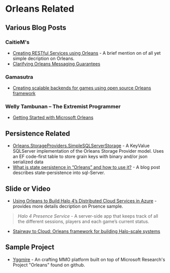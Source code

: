 # Orleans Related

## Various Blog Posts

### CaitieM's 

* [Creating RESTful Services using Orleans](https://caitiem.com/2014/04/04/creating-restful-services-using-orleans/) - A brief mention on of all yet simple decription on Orleans. 
* [Clarifying Orleans Messaging Guarantees](https://caitiem.com/2015/02/08/clarifying-orleans-messaging-guarantees/)

### Gamasutra

* [Creating scalable backends for games using open source Orleans framework](http://www.gamasutra.com/blogs/AshkanSaeediMazdeh/20151008/255588/Creating_scalable_backends_for_games_using_open_source_Orleans_framework.php)

### Welly Tambunan – The Extremist Programmer

 * [Getting Started with Microsoft Orleans](https://weltam.wordpress.com/2016/07/25/getting-started-with-microsoft-orleans/#more-1546) 


## Persistence Related

* [Orleans.StorageProviders.SimpleSQLServerStorage](https://github.com/OrleansContrib/Orleans.StorageProviders.SimpleSQLServerStorage) - A KeyValue SQLServer implementation of the Orleans Storage Provider model. Uses an EF code-first table to store grain keys with binary and/or json serialized data
* [What is state persistence in “Orleans” and how to use it?](http://social.technet.microsoft.com/wiki/contents/articles/24953.what-is-state-persistence-in-orleans-and-how-to-use-it.aspx) - A blog post describes state-persistence into sql-Server.


## Slide or Video

* [Using Orleans to Build Halo 4’s Distributed Cloud Services in Azure](https://channel9.msdn.com/Events/Build/2014/3-641) - provides more details decription on Prsence sample.
> _Halo 4 Presence Service_ - A server-side app  that keeps track of all the different sessions, players and each game’s current status.
* [Stairway to Cloud: Orleans framework for building Halo-scale systems](https://channel9.msdn.com/Events/Microsoft-Spain-Events/J-on-the-Beach/Opening-Keynote)


## Sample Project

* [Yggmire](https://github.com/Luaancz/Yggmire) - An crafting MMO platform built on top of Microsoft Research's Project "Orleans" found on github.
